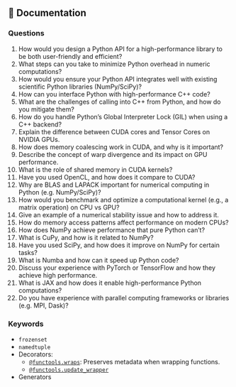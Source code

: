 ## 📘 Documentation

### Questions

1. How would you design a Python API for a high-performance library to be both user-friendly and efficient?
2. What steps can you take to minimize Python overhead in numeric computations?
3. How would you ensure your Python API integrates well with existing scientific Python libraries (NumPy/SciPy)?
4. How can you interface Python with high-performance C++ code?
5. What are the challenges of calling into C++ from Python, and how do you mitigate them?
6. How do you handle Python’s Global Interpreter Lock (GIL) when using a C++ backend?
7. Explain the difference between CUDA cores and Tensor Cores on NVIDIA GPUs.
8. How does memory coalescing work in CUDA, and why is it important?
9. Describe the concept of warp divergence and its impact on GPU performance.
10. What is the role of shared memory in CUDA kernels?
11. Have you used OpenCL, and how does it compare to CUDA?
12. Why are BLAS and LAPACK important for numerical computing in Python (e.g. NumPy/SciPy)?
13. How would you benchmark and optimize a computational kernel (e.g., a matrix operation) on CPU vs GPU?
14. Give an example of a numerical stability issue and how to address it.
15. How do memory access patterns affect performance on modern CPUs?
16. How does NumPy achieve performance that pure Python can’t?
17. What is CuPy, and how is it related to NumPy?
18. Have you used SciPy, and how does it improve on NumPy for certain tasks?
19. What is Numba and how can it speed up Python code?
20. Discuss your experience with PyTorch or TensorFlow and how they achieve high performance.
21. What is JAX and how does it enable high-performance Python computations?
22. Do you have experience with parallel computing frameworks or libraries (e.g. MPI, Dask)?

### Keywords

- `frozenset`
- `namedtuple`
- Decorators:
  - [`@functools.wraps`](https://docs.python.org/3/library/functools.html#functools.wraps): Preserves metadata when wrapping functions.
  - [`@functools.update_wrapper`](https://docs.python.org/3/library/functools.html#functools.update_wrapper)
- Generators
